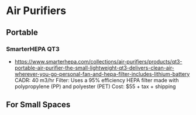 # Air Purifiers

## Portable

### SmarterHEPA QT3
- https://www.smarterhepa.com/collections/air-purifiers/products/qt3-portable-air-purifier-the-small-lightweight-qt3-delivers-clean-air-wherever-you-go-personal-fan-and-hepa-filter-includes-lithium-battery
CADR: 40 m3/hr
Filter: Uses a 95% efficiency HEPA filter made with polypropylene (PP) and polyester (PET)
Cost: $55 + tax + shipping

## For Small Spaces
